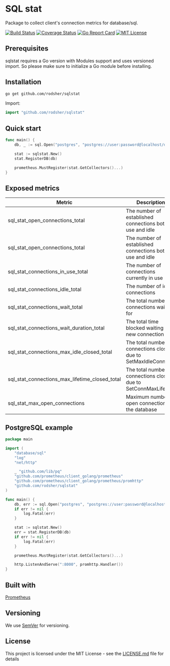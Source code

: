 # SQL stat
Package to collect client's connection metrics for database/sql.

[![Build Status](https://travis-ci.org/rodsher/sqlstat.svg?branch=master)](https://travis-ci.org/rodsher/sqlstat)
[![Coverage Status](https://coveralls.io/repos/github/rodsher/sqlstat/badge.svg?branch=master)](https://coveralls.io/github/rodsher/sqlstat?branch=master)
[![Go Report Card](https://goreportcard.com/badge/github.com/rodsher/sqlstat)](https://goreportcard.com/report/github.com/rodsher/sqlstat)
[![MIT License](http://img.shields.io/badge/license-MIT-blue.svg?style=flat-square)](https://github.com/git-chglog/git-chglog/blob/master/LICENSE)

## Prerequisites

sqlstat requires a Go version with Modules support and uses versioned import. So please make sure to initialize a Go module before installing.

## Installation

```bash
go get github.com/rodsher/sqlstat
```

Import:

```go
import "github.com/rodsher/sqlstat"
```

## Quick start

```go
func main() {
	db, _ := sql.Open("postgres", "postgres://user:password@localhost/db")

	stat := sqlstat.New()
	stat.RegisterDB(db)

	prometheus.MustRegister(stat.GetCollectors()...)
}
```

## Exposed metrics

| Metric                                          | Description                                                 |
|-------------------------------------------------|-------------------------------------------------------------|
|   sql_stat_open_connections_total               |   The number of established connections both in use and idle  |
|   sql_stat_open_connections_total               |   The number of established connections both in use and idle|
|   sql_stat_connections_in_use_total             |   The number of connections currently in use|
|   sql_stat_connections_idle_total               |   The number of idle connections|
|   sql_stat_connections_wait_total               |   The total number of connections waited for|
|   sql_stat_connections_wait_duration_total      |   The total time blocked waiting for a new connection|
|   sql_stat_connections_max_idle_closed_total    |   The total number of connections closed due to SetMaxIdleConns|
|   sql_stat_connections_max_lifetime_closed_total|   The total number of connections closed due to SetConnMaxLifetime|
|   sql_stat_max_open_connections                 |   Maximum number of open connections to the database|

## PostgreSQL example

```go
package main

import (
	"database/sql"
	"log"
	"net/http"

	_ "github.com/lib/pq"
	"github.com/prometheus/client_golang/prometheus"
	"github.com/prometheus/client_golang/prometheus/promhttp"
	"github.com/rodsher/sqlstat"
)

func main() {
	db, err := sql.Open("postgres", "postgres://user:password@localhost/db")
	if err != nil {
		log.Fatal(err)
	}

	stat := sqlstat.New()
	err = stat.RegisterDB(db)
	if err != nil {
		log.Fatal(err)
	}

	prometheus.MustRegister(stat.GetCollectors()...)

	http.ListenAndServe(":8000", promhttp.Handler())
}
```

## Built with

[Prometheus](https://prometheus.io)

## Versioning

We use [SemVer](http://semver.org/) for versioning.

## License

This project is licensed under the MIT License - see the [LICENSE.md](LICENSE.md) file for details
